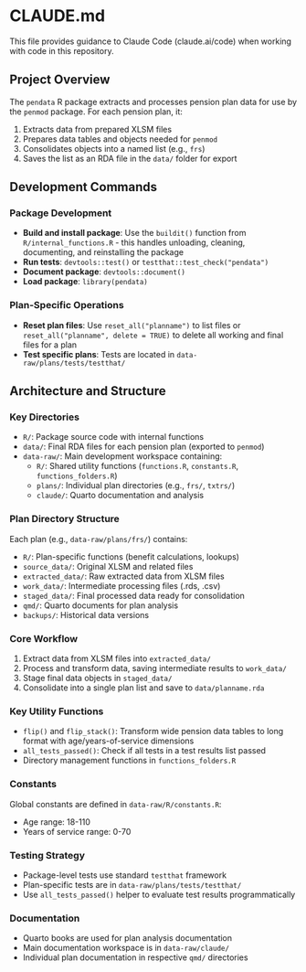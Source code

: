 # CLAUDE.md

This file provides guidance to Claude Code (claude.ai/code) when working with code in this repository.

## Project Overview

The `pendata` R package extracts and processes pension plan data for use by the `penmod` package. For each pension plan, it:
1. Extracts data from prepared XLSM files
2. Prepares data tables and objects needed for `penmod`
3. Consolidates objects into a named list (e.g., `frs`)
4. Saves the list as an RDA file in the `data/` folder for export

## Development Commands

### Package Development
- **Build and install package**: Use the `buildit()` function from `R/internal_functions.R` - this handles unloading, cleaning, documenting, and reinstalling the package
- **Run tests**: `devtools::test()` or `testthat::test_check("pendata")`
- **Document package**: `devtools::document()`
- **Load package**: `library(pendata)`

### Plan-Specific Operations
- **Reset plan files**: Use `reset_all("planname")` to list files or `reset_all("planname", delete = TRUE)` to delete all working and final files for a plan
- **Test specific plans**: Tests are located in `data-raw/plans/tests/testthat/`

## Architecture and Structure

### Key Directories
- `R/`: Package source code with internal functions
- `data/`: Final RDA files for each pension plan (exported to `penmod`)
- `data-raw/`: Main development workspace containing:
  - `R/`: Shared utility functions (`functions.R`, `constants.R`, `functions_folders.R`)
  - `plans/`: Individual plan directories (e.g., `frs/`, `txtrs/`)
  - `claude/`: Quarto documentation and analysis

### Plan Directory Structure
Each plan (e.g., `data-raw/plans/frs/`) contains:
- `R/`: Plan-specific functions (benefit calculations, lookups)
- `source_data/`: Original XLSM and related files
- `extracted_data/`: Raw extracted data from XLSM files
- `work_data/`: Intermediate processing files (.rds, .csv)
- `staged_data/`: Final processed data ready for consolidation
- `qmd/`: Quarto documents for plan analysis
- `backups/`: Historical data versions

### Core Workflow
1. Extract data from XLSM files into `extracted_data/`
2. Process and transform data, saving intermediate results to `work_data/`
3. Stage final data objects in `staged_data/`
4. Consolidate into a single plan list and save to `data/planname.rda`

### Key Utility Functions
- `flip()` and `flip_stack()`: Transform wide pension data tables to long format with age/years-of-service dimensions
- `all_tests_passed()`: Check if all tests in a test results list passed
- Directory management functions in `functions_folders.R`

### Constants
Global constants are defined in `data-raw/R/constants.R`:
- Age range: 18-110
- Years of service range: 0-70

### Testing Strategy
- Package-level tests use standard `testthat` framework
- Plan-specific tests are in `data-raw/plans/tests/testthat/`
- Use `all_tests_passed()` helper to evaluate test results programmatically

### Documentation
- Quarto books are used for plan analysis documentation
- Main documentation workspace is in `data-raw/claude/`
- Individual plan documentation in respective `qmd/` directories